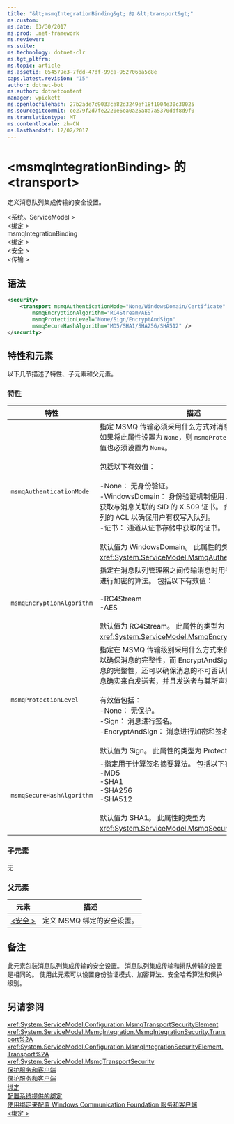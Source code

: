 ```yaml
---
title: "&lt;msmqIntegrationBinding&gt; 的 &lt;transport&gt;"
ms.custom: 
ms.date: 03/30/2017
ms.prod: .net-framework
ms.reviewer: 
ms.suite: 
ms.technology: dotnet-clr
ms.tgt_pltfrm: 
ms.topic: article
ms.assetid: 054579e3-7fdd-47df-99ca-952706ba5c8e
caps.latest.revision: "15"
author: dotnet-bot
ms.author: dotnetcontent
manager: wpickett
ms.openlocfilehash: 27b2ade7c9033ca82d3249ef18f1004e30c30025
ms.sourcegitcommit: ce279f2d7fe2220e6ea0a25a8a7a5370ddf8d9f0
ms.translationtype: MT
ms.contentlocale: zh-CN
ms.lasthandoff: 12/02/2017
---
```

# <a name="lttransportgt-of-ltmsmqintegrationbindinggt"></a>&lt;msmqIntegrationBinding&gt; 的 &lt;transport&gt;
定义消息队列集成传输的安全设置。  
  
 \<系统。ServiceModel >  
\<绑定 >  
msmqIntegrationBinding  
\<绑定 >  
\<安全 >  
\<传输 >  
  
## <a name="syntax"></a>语法  
  
```xml  
<security>  
    <transport msmqAuthenticationMode="None/WindowsDomain/Certificate"  
        msmqEncryptionAlgorithm="RC4Stream/AES"  
        msmqProtectionLevel="None/Sign/EncryptAndSign"  
        msmqSecureHashAlgorithm="MD5/SHA1/SHA256/SHA512" />  
</security>  
```  
  
## <a name="attributes-and-elements"></a>特性和元素  
 以下几节描述了特性、子元素和父元素。  
  
### <a name="attributes"></a>特性  
  
|特性|描述|  
|---------------|-----------------|  
|`msmqAuthenticationMode`|指定 MSMQ 传输必须采用什么方式对消息进行身份验证。 如果将此属性设置为 `None`，则 `msmqProtectionLevel` 属性的值也必须设置为 `None`。<br /><br /> 包括以下有效值：<br /><br /> -None： 无身份验证。<br />-WindowsDomain： 身份验证机制使用 Active Directory 获取与消息关联的 SID 的 X.509 证书。 然后使用它来检查队列的 ACL 以确保用户有权写入队列。<br />-证书： 通道从证书存储中获取的证书。<br /><br /> 默认值为 WindowsDomain。 此属性的类型为 <xref:System.ServiceModel.MsmqAuthenticationMode>。|  
|`msmqEncryptionAlgorithm`|指定在消息队列管理器之间传输消息时用于在网络上对消息进行加密的算法。 包括以下有效值：<br /><br /> -RC4Stream<br />-AES<br /><br /> 默认值为 RC4Stream。 此属性的类型为 <xref:System.ServiceModel.MsmqEncryptionAlgorithm>。|  
|`msmqProtectionLevel`|指定在 MSMQ 传输级别采用什么方式来保护消息。 加密可以确保消息的完整性，而 EncryptAndSign 不仅可以确保消息的完整性，还可以确保消息的不可否认性，也就是说，消息确实来自发送者，并且发送者与其所声称的身份一致。<br /><br /> 有效值包括：<br />-None： 无保护。<br />-Sign： 消息进行签名。<br />-EncryptAndSign： 消息进行加密和签名。<br /><br /> 默认值为 Sign。 此属性的类型为 ProtectionLevel。|  
|`msmqSecureHashAlgorithm`|-指定用于计算签名摘要算法。 包括以下有效值：<br />-MD5<br />-SHA1<br />-SHA256<br />-SHA512<br /><br /> 默认值为 SHA1。 此属性的类型为 <xref:System.ServiceModel.MsmqSecureHashAlgorithm>。|  
  
### <a name="child-elements"></a>子元素  
 无  
  
### <a name="parent-elements"></a>父元素  
  
|元素|描述|  
|-------------|-----------------|  
|[\<安全 >](../../../../../docs/framework/configure-apps/file-schema/wcf/security-of-basichttpbinding.md)|定义 MSMQ 绑定的安全设置。|  
  
## <a name="remarks"></a>备注  
 此元素包装消息队列集成传输的安全设置。 消息队列集成传输和排队传输的设置是相同的。 使用此元素可以设置身份验证模式、加密算法、安全哈希算法和保护级别。  
  
## <a name="see-also"></a>另请参阅  
 <xref:System.ServiceModel.Configuration.MsmqTransportSecurityElement>  
 <xref:System.ServiceModel.MsmqIntegration.MsmqIntegrationSecurity.Transport%2A>  
 <xref:System.ServiceModel.Configuration.MsmqIntegrationSecurityElement.Transport%2A>  
 <xref:System.ServiceModel.MsmqTransportSecurity>  
 [保护服务和客户端](../../../../../docs/framework/wcf/feature-details/securing-services-and-clients.md)  
 [保护服务和客户端](../../../../../docs/framework/wcf/feature-details/securing-services-and-clients.md)  
 [绑定](../../../../../docs/framework/wcf/bindings.md)  
 [配置系统提供的绑定](../../../../../docs/framework/wcf/feature-details/configuring-system-provided-bindings.md)  
 [使用绑定来配置 Windows Communication Foundation 服务和客户端](http://msdn.microsoft.com/en-us/bd8b277b-932f-472f-a42a-b02bb5257dfb)  
 [\<绑定 >](../../../../../docs/framework/misc/binding.md)
